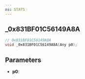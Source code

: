 ```yaml
---
ns: STATS
---
```

## _0x831BF01C56149A8A

```c
// 0x831BF01C56149A8A
void _0x831BF01C56149A8A(Any p0);
```

## Parameters
* **p0**:
